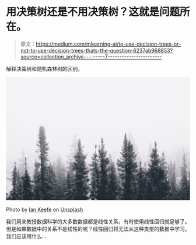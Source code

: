 # 用决策树还是不用决策树？这就是问题所在。

> 原文：<https://medium.com/mlearning-ai/to-use-decision-trees-or-not-to-use-decision-trees-thats-the-question-6237ab968853?source=collection_archive---------7----------------------->

解释决策树和随机森林树的区别。

![](img/7cfc0171495de432f5e0e71f0dc3b272.png)

Photo by [Ian Keefe](https://unsplash.com/@iankeefe?utm_source=medium&utm_medium=referral) on [Unsplash](https://unsplash.com?utm_source=medium&utm_medium=referral)

我们用来教授数据科学的大多数数据都是线性关系，有时使用线性回归就足够了。但是如果数据中的关系不是线性的呢？线性回归将无法从这种类型的数据中学习。我们应该用什么…